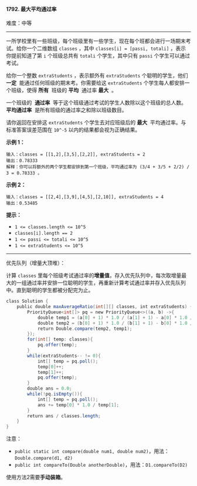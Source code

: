 #### 1792. 最大平均通过率

难度：中等

---

一所学校里有一些班级，每个班级里有一些学生，现在每个班都会进行一场期末考试。给你一个二维数组 `classes` ，其中 `classes[i] = [passi, totali]` ，表示你提前知道了第 `i` 个班级总共有 `totali` 个学生，其中只有 `passi` 个学生可以通过考试。

给你一个整数 `extraStudents` ，表示额外有 `extraStudents` 个聪明的学生，他们  **一定**  能通过任何班级的期末考。你需要给这 `extraStudents` 个学生每人都安排一个班级，使得  **所有**  班级的  **平均**  通过率  **最大**  。

一个班级的  **通过率**  等于这个班级通过考试的学生人数除以这个班级的总人数。 **平均通过率**  是所有班级的通过率之和除以班级数目。

请你返回在安排这 `extraStudents` 个学生去对应班级后的  **最大**  平均通过率。与标准答案误差范围在 `10^-5` 以内的结果都会视为正确结果。

 **示例 1：** 

```
输入：classes = [[1,2],[3,5],[2,2]], extraStudents = 2
输出：0.78333
解释：你可以将额外的两个学生都安排到第一个班级，平均通过率为 (3/4 + 3/5 + 2/2) / 3 = 0.78333 。
```

 **示例 2：** 

```
输入：classes = [[2,4],[3,9],[4,5],[2,10]], extraStudents = 4
输出：0.53485
```

 **提示：** 

*   `1 <= classes.length <= 10^5`
*   `classes[i].length == 2`
*   `1 <= passi <= totali <= 10^5`
*   `1 <= extraStudents <= 10^5`

---

优先队列（增量大顶堆）：

计算 `classes` 里每个班级考试通过率的**增量值**，存入优先队列中，每次取增量最大的一组通过率并安排一位聪明的学生，再重新计算考试通过率并存入优先队列中。直到聪明的学生都被分配完为止。

```java
class Solution {
    public double maxAverageRatio(int[][] classes, int extraStudents) {
        PriorityQueue<int[]> pq = new PriorityQueue<>((a, b) ->{
            double temp1 = (a[0] + 1) * 1.0 / (a[1] + 1) - a[0] * 1.0 / a[1];
            double temp2 = (b[0] + 1) * 1.0 / (b[1] + 1) - b[0] * 1.0 / b[1];
            return Double.compare(temp2, temp1);
        });
        for(int[] temp: classes){
            pq.offer(temp);
        }
        while(extraStudents-- != 0){
            int[] temp = pq.poll();
            temp[0]++;
            temp[1]++;
            pq.offer(temp);
        }
        double ans = 0.0;
        while(!pq.isEmpty()){
            int[] temp = pq.poll();
            ans += temp[0] * 1.0 / temp[1];
        }
        return ans / classes.length;
    }
}
```

注意：

- `public static int compare(double num1, double num2)`，用法：`Double.compare(d1, d2)`
- `public int compareTo(Double anotherDouble)`，用法：`D1.compareTo(D2)`

使用方法2需要**手动装箱**。